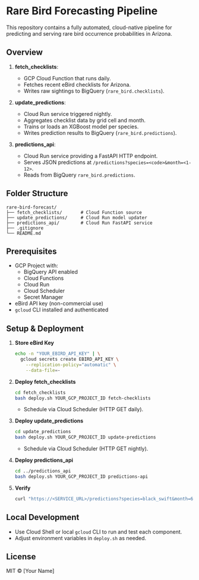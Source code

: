 

# Rare Bird Forecasting Pipeline

This repository contains a fully automated, cloud-native pipeline for predicting and serving rare bird occurrence probabilities in Arizona.

## Overview

1. **fetch_checklists**:  
   - GCP Cloud Function that runs daily.  
   - Fetches recent eBird checklists for Arizona.  
   - Writes raw sightings to BigQuery (`rare_bird.checklists`).

2. **update_predictions**:  
   - Cloud Run service triggered nightly.  
   - Aggregates checklist data by grid cell and month.  
   - Trains or loads an XGBoost model per species.  
   - Writes prediction results to BigQuery (`rare_bird.predictions`).

3. **predictions_api**:  
   - Cloud Run service providing a FastAPI HTTP endpoint.  
   - Serves JSON predictions at `/predictions?species=<code>&month=<1-12>`.  
   - Reads from BigQuery `rare_bird.predictions`.

## Folder Structure

```
rare-bird-forecast/
├── fetch_checklists/       # Cloud Function source
├── update_predictions/     # Cloud Run model updater
├── predictions_api/        # Cloud Run FastAPI service
├── .gitignore
└── README.md
```

## Prerequisites

- GCP Project with:
  - BigQuery API enabled
  - Cloud Functions
  - Cloud Run
  - Cloud Scheduler
  - Secret Manager
- eBird API key (non-commercial use)
- `gcloud` CLI installed and authenticated

## Setup & Deployment

1. **Store eBird Key**  
   ```bash
   echo -n "YOUR_EBIRD_API_KEY" | \
     gcloud secrets create EBIRD_API_KEY \
       --replication-policy="automatic" \
       --data-file=-
   ```

2. **Deploy fetch_checklists**  
   ```bash
   cd fetch_checklists
   bash deploy.sh YOUR_GCP_PROJECT_ID fetch-checklists
   ```
   - Schedule via Cloud Scheduler (HTTP GET daily).

3. **Deploy update_predictions**  
   ```bash
   cd update_predictions
   bash deploy.sh YOUR_GCP_PROJECT_ID update-predictions
   ```
   - Schedule via Cloud Scheduler (HTTP GET nightly).

4. **Deploy predictions_api**  
   ```bash
   cd ../predictions_api
   bash deploy.sh YOUR_GCP_PROJECT_ID predictions-api
   ```

5. **Verify**  
   ```bash
   curl "https://<SERVICE_URL>/predictions?species=black_swift&month=6"
   ```

## Local Development

- Use Cloud Shell or local `gcloud` CLI to run and test each component.
- Adjust environment variables in `deploy.sh` as needed.

## License

MIT © [Your Name]